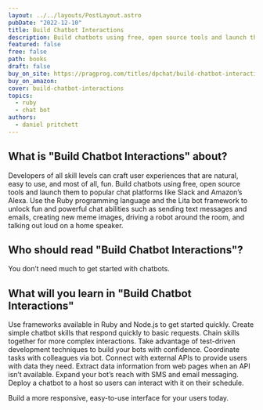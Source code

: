 ```yaml
---
layout: ../../layouts/PostLayout.astro
pubDate: "2022-12-10"
title: Build Chatbot Interactions
description: Build chatbots using free, open source tools and launch them to popular chat platforms like Slack and Amazon’s Alexa.
featured: false
free: false
path: books
draft: false
buy_on_site: https://pragprog.com/titles/dpchat/build-chatbot-interactions
buy_on_amazon:
cover: build-chatbot-interactions
topics:
  - ruby
  - chat bot
authors:
  - daniel pritchett
---
```


## What is "Build Chatbot Interactions" about?
Developers of all skill levels can craft user experiences that are natural, easy to use, and most of all, fun. Build chatbots using free, open source tools and launch them to popular chat platforms like Slack and Amazon’s Alexa. Use the Ruby programming language and the Lita bot framework to unlock fun and powerful chat abilities such as sending text messages and emails, creating new meme images, driving a robot around the room, and talking out loud on a home speaker.

## Who should read "Build Chatbot Interactions"?
You don’t need much to get started with chatbots.

## What will you learn in "Build Chatbot Interactions"
Use frameworks available in Ruby and Node.js to get started quickly. Create simple chatbot skills that respond quickly to basic requests. Chain skills together for more complex interactions. Take advantage of test-driven development techniques to build your bots with confidence. Coordinate tasks with colleagues via bot. Connect with external APIs to provide users with data they need. Extract data information from web pages when an API isn’t available. Expand your bot’s reach with SMS and email messaging. Deploy a chatbot to a host so users can interact with it on their schedule.

Build a more responsive, easy-to-use interface for your users today.